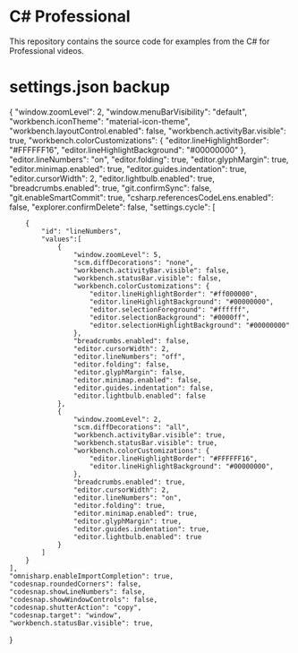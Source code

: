 # C# Professional
This repository contains the source code for examples from the C# for Professional videos.

# settings.json backup
{
    "window.zoomLevel": 2,
    "window.menuBarVisibility": "default",
    "workbench.iconTheme": "material-icon-theme",
    "workbench.layoutControl.enabled": false,
    "workbench.activityBar.visible": true,
    "workbench.colorCustomizations": {
        "editor.lineHighlightBorder": "#FFFFFF16",
        "editor.lineHighlightBackground": "#00000000"
    },    
    "editor.lineNumbers": "on",
    "editor.folding": true,
    "editor.glyphMargin": true,
    "editor.minimap.enabled": true,
    "editor.guides.indentation": true,
    "editor.cursorWidth": 2,
    "editor.lightbulb.enabled": true,
    "breadcrumbs.enabled": true,
    "git.confirmSync": false,
    "git.enableSmartCommit": true,
    "csharp.referencesCodeLens.enabled": false,
    "explorer.confirmDelete": false,
    "settings.cycle": [
        

        {
            "id": "lineNumbers",
            "values":[
                {
                    "window.zoomLevel": 5,
                    "scm.diffDecorations": "none",
                    "workbench.activityBar.visible": false,
                    "workbench.statusBar.visible": false,
                    "workbench.colorCustomizations": {
                        "editor.lineHighlightBorder": "#ff000000",
                        "editor.lineHighlightBackground": "#00000000",
                        "editor.selectionForeground": "#ffffff",
                        "editor.selectionBackground": "#0000ff",
                        "editor.selectionHighlightBackground": "#00000000"
                    },
                    "breadcrumbs.enabled": false,
                    "editor.cursorWidth": 2,
                    "editor.lineNumbers": "off",
                    "editor.folding": false,
                    "editor.glyphMargin": false,
                    "editor.minimap.enabled": false,
                    "editor.guides.indentation": false,
                    "editor.lightbulb.enabled": false
                },
                {
                    "window.zoomLevel": 2,
                    "scm.diffDecorations": "all",
                    "workbench.activityBar.visible": true,
                    "workbench.statusBar.visible": true,
                    "workbench.colorCustomizations": {
                        "editor.lineHighlightBorder": "#FFFFFF16",
                        "editor.lineHighlightBackground": "#00000000",
                    },
                    "breadcrumbs.enabled": true,
                    "editor.cursorWidth": 2,
                    "editor.lineNumbers": "on",
                    "editor.folding": true,
                    "editor.minimap.enabled": true,
                    "editor.glyphMargin": true,
                    "editor.guides.indentation": true,
                    "editor.lightbulb.enabled": true
                }
            ]
        }
    ],
    "omnisharp.enableImportCompletion": true,
    "codesnap.roundedCorners": false,
    "codesnap.showLineNumbers": false,
    "codesnap.showWindowControls": false,
    "codesnap.shutterAction": "copy",
    "codesnap.target": "window",
    "workbench.statusBar.visible": true,
}
